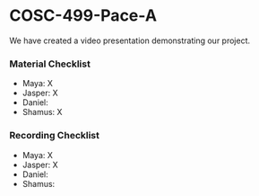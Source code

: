 # COSC-499-Pace-A

We have created a video presentation demonstrating our project.

### Material Checklist
* Maya: X
* Jasper: X
* Daniel:
* Shamus: X

### Recording Checklist
* Maya: X
* Jasper: X
* Daniel:
* Shamus:
